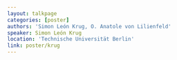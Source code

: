 ```yaml
---
layout: talkpage
categories: [poster]
authors: 'Simon León Krug, O. Anatole von Lilienfeld'
speaker: Simon León Krug
location: 'Technische Universität Berlin'
link: poster/krug
---
```

